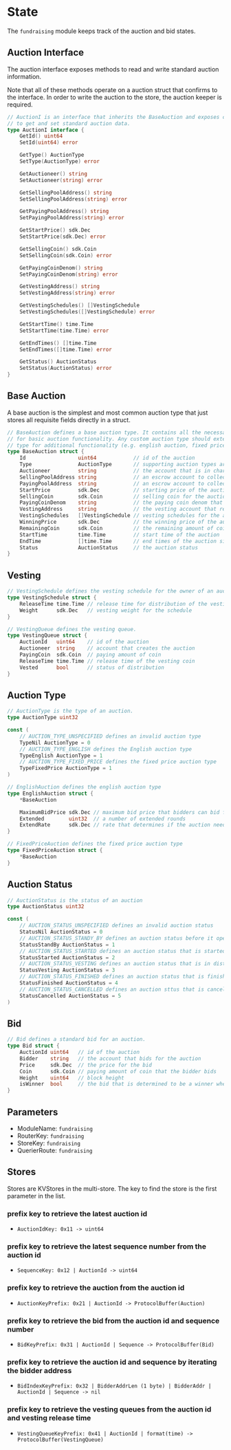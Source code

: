 <!-- order: 2 -->

# State

The `fundraising` module keeps track of the auction and bid states.

## Auction Interface

The auction interface exposes methods to read and write standard auction information.

Note that all of these methods operate on a auction struct that confirms to the interface. In order to write the auction to the store, the auction keeper is required.

```go
// AuctionI is an interface that inherits the BaseAuction and exposes common functions 
// to get and set standard auction data.
type AuctionI interface {
	GetId() uint64
	SetId(uint64) error

	GetType() AuctionType
	SetType(AuctionType) error

	GetAuctioneer() string
	SetAuctioneer(string) error

	GetSellingPoolAddress() string
	SetSellingPoolAddress(string) error

	GetPayingPoolAddress() string
	SetPayingPoolAddress(string) error

	GetStartPrice() sdk.Dec
	SetStartPrice(sdk.Dec) error

	GetSellingCoin() sdk.Coin
	SetSellingCoin(sdk.Coin) error

	GetPayingCoinDenom() string
	SetPayingCoinDenom(string) error

	GetVestingAddress() string
	SetVestingAddress(string) error

	GetVestingSchedules() []VestingSchedule
	SetVestingSchedules([]VestingSchedule) error

	GetStartTime() time.Time
	SetStartTime(time.Time) error

	GetEndTimes() []time.Time
	SetEndTimes([]time.Time) error

	GetStatus() AuctionStatus
	SetStatus(AuctionStatus) error
}
```

## Base Auction

A base auction is the simplest and most common auction type that just stores all requisite fields directly in a struct.

```go
// BaseAuction defines a base auction type. It contains all the necessary fields
// for basic auction functionality. Any custom auction type should extend this
// type for additional functionality (e.g. english auction, fixed price auction).
type BaseAuction struct {
	Id                 uint64            // id of the auction
	Type               AuctionType       // supporting auction types are english and fixed price
	Auctioneer         string            // the account that is in charge of the action
	SellingPoolAddress string            // an escrow account to collect selling tokens for the auction
	PayingPoolAddress  string            // an escrow account to collect paying tokens for the auction
	StartPrice         sdk.Dec           // starting price of the auction
	SellingCoin        sdk.Coin          // selling coin for the auction
	PayingCoinDenom    string            // the paying coin denom that bidders use to bid for
	VestingAddress     string            // the vesting account that releases the paying amount of coins based on the schedules
	VestingSchedules   []VestingSchedule // vesting schedules for the auction
	WinningPrice       sdk.Dec           // the winning price of the auction
	RemainingCoin      sdk.Coin          // the remaining amount of coin to sell
	StartTime          time.Time         // start time of the auction
	EndTime            []time.Time       // end times of the auction since extended round(s) can occur
	Status             AuctionStatus     // the auction status
}
```

## Vesting

```go
// VestingSchedule defines the vesting schedule for the owner of an auction.
type VestingSchedule struct {
	ReleaseTime time.Time // release time for distribution of the vesting coin
	Weight      sdk.Dec   // vesting weight for the schedule
}

// VestingQueue defines the vesting queue.
type VestingQueue struct {
	AuctionId   uint64    // id of the auction
	Auctioneer  string    // account that creates the auction
	PayingCoin  sdk.Coin  // paying amount of coin 
	ReleaseTime time.Time // release time of the vesting coin
	Vested      bool      // status of distribution
}
```


## Auction Type

```go
// AuctionType is the type of an auction.
type AuctionType uint32

const (
	// AUCTION_TYPE_UNSPECIFIED defines an invalid auction type
	TypeNil AuctionType = 0
	// AUCTION_TYPE_ENGLISH defines the English auction type
	TypeEnglish AuctionType = 1
	// AUCTION_TYPE_FIXED_PRICE defines the fixed price auction type
	TypeFixedPrice AuctionType = 1
)

// EnglishAuction defines the english auction type 
type EnglishAuction struct {
	*BaseAuction

	MaximumBidPrice sdk.Dec // maximum bid price that bidders can bid for the auction
	Extended        uint32  // a number of extended rounds
	ExtendRate      sdk.Dec // rate that determines if the auction needs an another round
}

// FixedPriceAuction defines the fixed price auction type
type FixedPriceAuction struct {
	*BaseAuction
}
```

## Auction Status

```go
// AuctionStatus is the status of an auction
type AuctionStatus uint32

const (
	// AUCTION_STATUS_UNSPECIFIED defines an invalid auction status
	StatusNil AuctionStatus = 0
	// AUCTION_STATUS_STANDY_BY defines an auction status before it opens
	StatusStandBy AuctionStatus = 1
	// AUCTION_STATUS_STARTED defines an auction status that is started
	StatusStarted AuctionStatus = 2
	// AUCTION_STATUS_VESTING defines an auction status that is in distribution based on the vesting schedules
	StatusVesting AuctionStatus = 3
	// AUCTION_STATUS_FINISHED defines an auction status that is finished 
	StatusFinished AuctionStatus = 4
	// AUCTION_STATUS_CANCELLED defines an auction sttus that is cancelled
	StatusCancelled AuctionStatus = 5
)
```

## Bid

```go
// Bid defines a standard bid for an auction.
type Bid struct {
	AuctionId uint64   // id of the auction
	Bidder    string   // the account that bids for the auction
	Price     sdk.Dec  // the price for the bid
	Coin      sdk.Coin // paying amount of coin that the bidder bids
	Height    uint64   // block height
	isWinner  bool     // the bid that is determined to be a winner when an auction ends; default value is false
}
```

## Parameters

- ModuleName: `fundraising`
- RouterKey: `fundraising`
- StoreKey: `fundraising`
- QuerierRoute: `fundraising`

## Stores

Stores are KVStores in the multi-store. The key to find the store is the first parameter in the list.

### prefix key to retrieve the latest auction id

- `AuctionIdKey: 0x11 -> uint64`

### prefix key to retrieve the latest sequence number from the auction id

- `SequenceKey: 0x12 | AuctionId -> uint64`

### prefix key to retrieve the auction from the auction id

- `AuctionKeyPrefix: 0x21 | AuctionId -> ProtocolBuffer(Auction)`

### prefix key to retrieve the bid from the auction id and sequence number

- `BidKeyPrefix: 0x31 | AuctionId | Sequence -> ProtocolBuffer(Bid)`

### prefix key to retrieve the auction id and sequence by iterating the bidder address

- `BidIndexKeyPrefix: 0x32 | BidderAddrLen (1 byte) | BidderAddr | AuctionId | Sequence -> nil`

### prefix key to retrieve the vesting queues from the auction id and vesting release time

- `VestingQueueKeyPrefix: 0x41 | AuctionId | format(time) -> ProtocolBuffer(VestingQueue)`